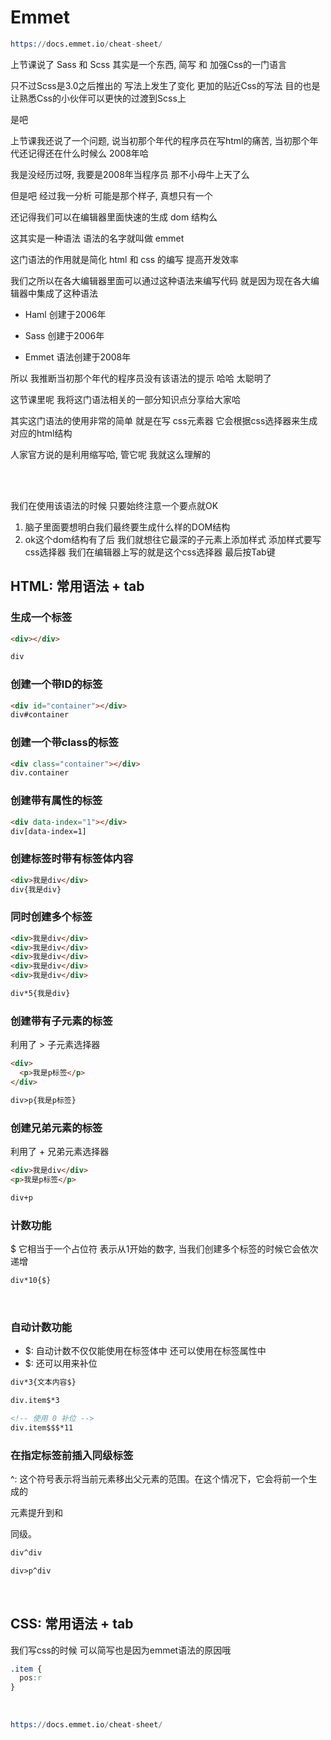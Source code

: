 # Emmet
```s
https://docs.emmet.io/cheat-sheet/
```


上节课说了 Sass 和 Scss 其实是一个东西, 简写 和 加强Css的一门语言

只不过Scss是3.0之后推出的 写法上发生了变化 更加的贴近Css的写法 目的也是让熟悉Css的小伙伴可以更快的过渡到Scss上

是吧

上节课我还说了一个问题, 说当初那个年代的程序员在写html的痛苦, 当初那个年代还记得还在什么时候么 2008年哈

我是没经历过呀, 我要是2008年当程序员 那不小母牛上天了么

但是吧 经过我一分析 可能是那个样子, 真想只有一个

还记得我们可以在编辑器里面快速的生成 dom 结构么

这其实是一种语法 语法的名字就叫做 emmet

这门语法的作用就是简化 html 和 css 的编写 提高开发效率

我们之所以在各大编辑器里面可以通过这种语法来编写代码 就是因为现在各大编辑器中集成了这种语法

- Haml 创建于2006年
- Sass 创建于2006年

- Emmet 语法创建于2008年

所以 我推断当初那个年代的程序员没有该语法的提示 哈哈 太聪明了

这节课里呢 我将这门语法相关的一部分知识点分享给大家哈

其实这门语法的使用非常的简单 就是在写 css元素器 它会根据css选择器来生成对应的html结构

人家官方说的是利用缩写哈, 管它呢 我就这么理解的

<br><br>

我们在使用该语法的时候 只要始终注意一个要点就OK

1. 脑子里面要想明白我们最终要生成什么样的DOM结构
2. ok这个dom结构有了后 我们就想往它最深的子元素上添加样式 添加样式要写css选择器 我们在编辑器上写的就是这个css选择器 最后按Tab键

## HTML: 常用语法 + tab

### 生成一个标签
```html
<div></div>

div
```

### 创建一个带ID的标签
```html
<div id="container"></div>
div#container
```

### 创建一个带class的标签
```html
<div class="container"></div>
div.container
```

### 创建带有属性的标签
```html
<div data-index="1"></div>
div[data-index=1]
```

### 创建标签时带有标签体内容
```html
<div>我是div</div>
div{我是div}
```

### 同时创建多个标签
```html
<div>我是div</div>
<div>我是div</div>
<div>我是div</div>
<div>我是div</div>
<div>我是div</div>

div*5{我是div}
```

### 创建带有子元素的标签
利用了 > 子元素选择器
```html
<div>
  <p>我是p标签</p>
</div>

div>p{我是p标签}
```

### 创建兄弟元素的标签
利用了 + 兄弟元素选择器
```html
<div>我是div</div>
<p>我是p标签</p>

div+p
```

### 计数功能
$ 它相当于一个占位符 表示从1开始的数字, 当我们创建多个标签的时候它会依次递增
```html
div*10{$}
```


<br>

### 自动计数功能
- $: 自动计数不仅仅能使用在标签体中 还可以使用在标签属性中
- $: 还可以用来补位
```html
div*3{文本内容$}

div.item$*3

<!-- 使用 0 补位 -->
div.item$$$*11
```

### 在指定标签前插入同级标签
^: 这个符号表示将当前元素移出父元素的范围。在这个情况下，它会将前一个生成的 <p> 元素提升到和 <div> 同级。

```html
div^div

div>p^div
```

<br>

## CSS: 常用语法 + tab
我们写css的时候 可以简写也是因为emmet语法的原因哦
```css
.item {
  pos:r
}
```

<br>

```s
https://docs.emmet.io/cheat-sheet/
```